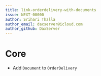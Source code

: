 ```yaml
---
title: link-orderdelivery-with-documents
issue: NEXT-00000
author: Srihari Thalla
author_email: daxserver@icloud.com
author_github: DaxServer
---
```

# Core
* Add `Document` to `OrderDelivery`
